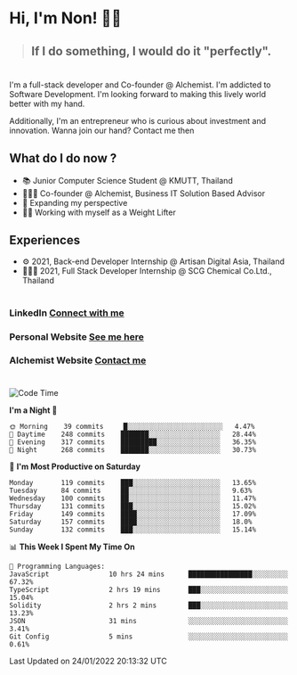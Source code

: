 # Hi, I'm Non! 🖐🏻

> ## If I do something, I would do it "perfectly".

#

I'm a full-stack developer and Co-founder @ Alchemist. I'm addicted to Software Development. I'm looking forward to making this lively world better with my hand.

Additionally, I'm an entrepreneur who is curious about investment and innovation. Wanna join our hand? Contact me then

## What do I do now ?

- 📚 Junior Computer Science Student @ KMUTT, Thailand
- 🧑🏻‍💻 Co-founder @ Alchemist, Business IT Solution Based Advisor
- 🌈 Expanding my perspective
- 🏋🏻 Working with myself as a Weight Lifter

## Experiences

- ⚙️ 2021, Back-end Developer Internship @ Artisan Digital Asia, Thailand
- 🧑🏻‍💻 2021, Full Stack Developer Internship @ SCG Chemical Co.Ltd., Thailand

#

### LinkedIn [Connect with me](https://www.linkedin.com/in/non-nontra/)

### Personal Website [See me here](https://nonnontra.com/)

### Alchemist Website [Contact me](https://alchemist-softwarehouse.co/)

#

<!--START_SECTION:waka-->
![Code Time](http://img.shields.io/badge/Code%20Time-1%2C141%20hrs%2052%20mins-blue)

**I'm a Night 🦉** 

```text
🌞 Morning    39 commits     █░░░░░░░░░░░░░░░░░░░░░░░░   4.47% 
🌆 Daytime    248 commits    ███████░░░░░░░░░░░░░░░░░░   28.44% 
🌃 Evening    317 commits    █████████░░░░░░░░░░░░░░░░   36.35% 
🌙 Night      268 commits    ███████░░░░░░░░░░░░░░░░░░   30.73%

```
📅 **I'm Most Productive on Saturday** 

```text
Monday       119 commits    ███░░░░░░░░░░░░░░░░░░░░░░   13.65% 
Tuesday      84 commits     ██░░░░░░░░░░░░░░░░░░░░░░░   9.63% 
Wednesday    100 commits    ██░░░░░░░░░░░░░░░░░░░░░░░   11.47% 
Thursday     131 commits    ███░░░░░░░░░░░░░░░░░░░░░░   15.02% 
Friday       149 commits    ████░░░░░░░░░░░░░░░░░░░░░   17.09% 
Saturday     157 commits    ████░░░░░░░░░░░░░░░░░░░░░   18.0% 
Sunday       132 commits    ███░░░░░░░░░░░░░░░░░░░░░░   15.14%

```


📊 **This Week I Spent My Time On** 

```text
💬 Programming Languages: 
JavaScript               10 hrs 24 mins      ████████████████░░░░░░░░░   67.32% 
TypeScript               2 hrs 19 mins       ███░░░░░░░░░░░░░░░░░░░░░░   15.04% 
Solidity                 2 hrs 2 mins        ███░░░░░░░░░░░░░░░░░░░░░░   13.23% 
JSON                     31 mins             ░░░░░░░░░░░░░░░░░░░░░░░░░   3.41% 
Git Config               5 mins              ░░░░░░░░░░░░░░░░░░░░░░░░░   0.61%

```


 Last Updated on 24/01/2022 20:13:32 UTC
<!--END_SECTION:waka-->
